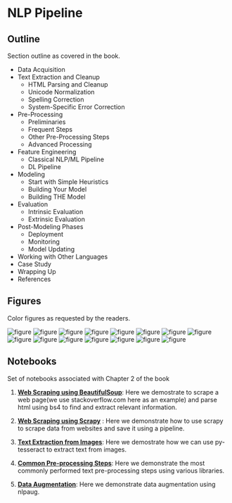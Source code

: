 
# NLP Pipeline

## Outline

Section outline as covered in the book. 

* Data Acquisition
* Text Extraction and Cleanup
  * HTML Parsing and Cleanup
  * Unicode Normalization
  * Spelling Correction
  * System-Specific Error Correction
* Pre-Processing
  * Preliminaries
  * Frequent Steps
  * Other Pre-Processing Steps
  * Advanced Processing
* Feature Engineering
  * Classical NLP/ML Pipeline
  * DL Pipeline
* Modeling
  * Start with Simple Heuristics
  * Building Your Model
  * Building THE Model
* Evaluation
  * Intrinsic Evaluation
  * Extrinsic Evaluation
* Post-Modeling Phases
  * Deployment
  * Monitoring
  * Model Updating
* Working with Other Languages
* Case Study
* Wrapping Up
* References


## Figures

Color figures as requested by the readers. 

![figure](https://github.com/practical-nlp/practical-nlp-figures/raw/master/figures/2-1.png)
![figure](https://github.com/practical-nlp/practical-nlp-figures/raw/master/figures/2-2.png)
![figure](https://github.com/practical-nlp/practical-nlp-figures/raw/master/figures/2-3.png)
![figure](https://github.com/practical-nlp/practical-nlp-figures/raw/master/figures/2-4.png)
![figure](https://github.com/practical-nlp/practical-nlp-figures/raw/master/figures/2-5.png)
![figure](https://github.com/practical-nlp/practical-nlp-figures/raw/master/figures/2-6.png)
![figure](https://github.com/practical-nlp/practical-nlp-figures/raw/master/figures/2-7.png)
![figure](https://github.com/practical-nlp/practical-nlp-figures/raw/master/figures/2-8.png)
![figure](https://github.com/practical-nlp/practical-nlp-figures/raw/master/figures/2-9.png)
![figure](https://github.com/practical-nlp/practical-nlp-figures/raw/master/figures/2-10.png)
![figure](https://github.com/practical-nlp/practical-nlp-figures/raw/master/figures/2-11.png)
![figure](https://github.com/practical-nlp/practical-nlp-figures/raw/master/figures/2-12.png)
![figure](https://github.com/practical-nlp/practical-nlp-figures/raw/master/figures/2-13.png)
![figure](https://github.com/practical-nlp/practical-nlp-figures/raw/master/figures/2-14.png)
![figure](https://github.com/practical-nlp/practical-nlp-figures/raw/master/figures/2-15.png)


## Notebooks

Set of notebooks associated with Chapter 2 of the book

1. **[Web Scraping using BeautifulSoup](https://github.com/practical-nlp/practical-nlp/blob/master/Ch2/01_WebScraping_using_BeautifulSoup.ipynb)**: Here we demostrate to scrape a web page(we use stackoverflow.com here as an example) and parse html using bs4 to find and extract relevant information.

2. **[Web Scraping using Scrapy](https://github.com/practical-nlp/practical-nlp/tree/master/Ch2/02_WebScraping_using_scrapy)** : Here we demonstrate how to use scrapy to scrape data from websites and save it using a pipeline.

3. **[Text Extraction from Images](https://github.com/practical-nlp/practical-nlp/blob/master/Ch2/03_Extracting_text_from_images_tesseract.ipynb)**: Here we demostrate how we can use py-tesseract to extract text from images. 

4. **[Common Pre-processing Steps](https://github.com/practical-nlp/practical-nlp/blob/master/Ch2/04_Tokenization_Stemming_lemmatization_stopword_postagging.ipynb)**: Here we demonstrate the most commonly performed text pre-processing steps using various libraries. 

5. **[Data Augmentation](https://github.com/practical-nlp/practical-nlp/blob/master/Ch2/05_Data_Augmentation_Using_NLPaug.ipynb)**: Here we demonstrate data augmentation using nlpaug.
